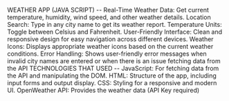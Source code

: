 WEATHER APP (JAVA SCRIPT) --
Real-Time Weather Data: Get current temperature, humidity, wind speed, and other weather details.
Location Search: Type in any city name to get its weather report.
Temperature Units: Toggle between Celsius and Fahrenheit.
User-Friendly Interface: Clean and responsive design for easy navigation across different devices.
Weather Icons: Displays appropriate weather icons based on the current weather conditions.
Error Handling: Shows user-friendly error messages when invalid city names are entered or when there is an issue fetching data from the API
TECHNOLOGIES THAT USED --
JavaScript: For fetching data from the API and manipulating the DOM.
HTML: Structure of the app, including input forms and output display.
CSS: Styling for a responsive and modern UI.
OpenWeather API: Provides the weather data (API Key required)
